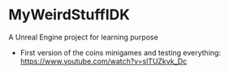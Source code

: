 # MyWeirdStuffIDK
A Unreal Engine project for learning purpose

- First version of the coins minigames and testing everything:
https://www.youtube.com/watch?v=slTUZkvk_Dc

